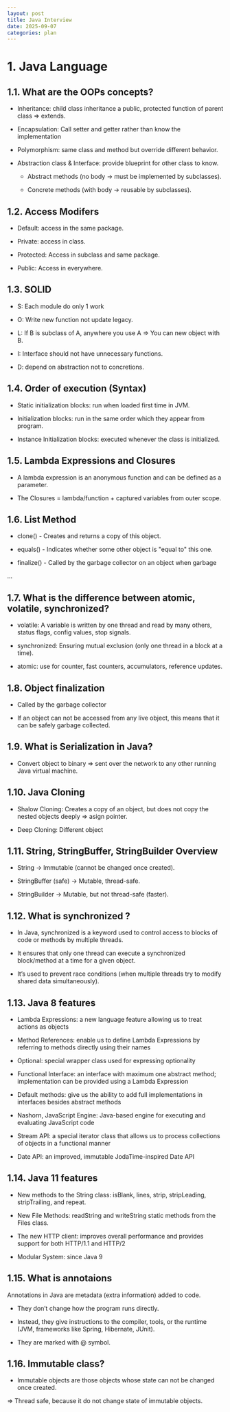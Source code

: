 ```yaml
---
layout: post
title: Java Interview
date: 2025-09-07
categories: plan
---
```


# 1. Java Language

## 1.1. What are the OOPs concepts?

- Inheritance: child class inheritance a public, protected function of parent class => extends.

- Encapsulation: Call setter and getter rather than know the implementation

- Polymorphism: same class and method but override different behavior.

- Abstraction class & Interface: provide blueprint for other class to know.

  - Abstract methods (no body → must be implemented by subclasses).

  - Concrete methods (with body → reusable by subclasses).

## 1.2. Access Modifers

- Default: access in the same package.

- Private: access in class.

- Protected: Access in subclass and same package.

- Public: Access in everywhere.

## 1.3. SOLID

- S: Each module do only 1 work

- O: Write new function not update legacy.

- L: If B is subclass of A, anywhere you use A => You can new object with B.

- I: Interface should not have unnecessary functions.

- D: depend on abstraction not to concretions.

## 1.4. Order of execution (Syntax)

- Static initialization blocks: run when loaded first time in JVM.

- Initialization blocks: run in the same order which they appear from program.

- Instance Initialization blocks: executed whenever the class is initialized.

## 1.5. Lambda Expressions and Closures

- A lambda expression is an anonymous function and can be defined as a parameter.

- The Closures = lambda/function + captured variables from outer scope.

## 1.6. List Method

- clone() - Creates and returns a copy of this object.

- equals() - Indicates whether some other object is "equal to" this one.

- finalize() - Called by the garbage collector on an object when garbage

...

## 1.7. What is the difference between atomic, volatile, synchronized?

- volatile: A variable is written by one thread and read by many others, status flags, config values, stop signals.

- synchronized: Ensuring mutual exclusion (only one thread in a block at a time).

- atomic: use for counter, fast counters, accumulators, reference updates.

## 1.8. Object finalization

- Called by the garbage collector

- If an object can not be accessed from any live object, this means that it can be safely garbage collected.

## 1.9. What is Serialization in Java?

- Convert object to binary => sent over the network to any other running Java virtual machine.

## 1.10. Java Cloning

- Shalow Cloning: Creates a copy of an object, but does not copy the nested objects deeply => asign pointer.

- Deep Cloning: Different object

## 1.11. String, StringBuffer, StringBuilder Overview

- String → Immutable (cannot be changed once created).

- StringBuffer (safe) → Mutable, thread-safe.

- StringBuilder → Mutable, but not thread-safe (faster).

## 1.12. What is synchronized ?

- In Java, synchronized is a keyword used to control access to blocks of code or methods by multiple threads.

- It ensures that only one thread can execute a synchronized block/method at a time for a given object.

- It’s used to prevent race conditions (when multiple threads try to modify shared data simultaneously).

## 1.13. Java 8 features

- Lambda Expressions: a new language feature allowing us to treat actions as objects

- Method References: enable us to define Lambda Expressions by referring to methods directly using their names

- Optional: special wrapper class used for expressing optionality

- Functional Interface: an interface with maximum one abstract method; implementation can be provided using a Lambda Expression

- Default methods: give us the ability to add full implementations in interfaces besides abstract methods

- Nashorn, JavaScript Engine: Java-based engine for executing and evaluating JavaScript code

- Stream API: a special iterator class that allows us to process collections of objects in a functional manner

- Date API: an improved, immutable JodaTime-inspired Date API

## 1.14. Java 11 features

- New methods to the String class: isBlank, lines, strip, stripLeading, stripTrailing, and repeat.

- New File Methods: readString and writeString static methods from the Files class.

- The new HTTP client: improves overall performance and provides support for both HTTP/1.1 and HTTP/2

- Modular System: since Java 9

## 1.15. What is annotaions

Annotations in Java are metadata (extra information) added to code.

- They don’t change how the program runs directly.

- Instead, they give instructions to the compiler, tools, or the runtime (JVM, frameworks like Spring, Hibernate, JUnit).

- They are marked with @ symbol.

## 1.16. Immutable class?

- Immutable objects are those objects whose state can not be changed once created.

=> Thread safe, because it do not change state of immutable objects.
